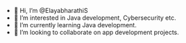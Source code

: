 - 👋 Hi, I’m @ElayabharathiS
- 👀 I’m interested in Java development, Cybersecurity etc.
- 🌱 I’m currently learning Java development.
- 💞️ I’m looking to collaborate on app development projects.

<!---
ElayabharathiS/ElayabharathiS is a ✨ special ✨ repository because its `README.md` (this file) appears on your GitHub profile.
You can click the Preview link to take a look at your changes.
--->
